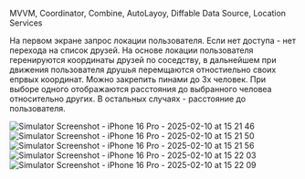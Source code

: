 MVVM, Coordinator, Combine, AutoLayoy, Diffable Data Source, Location Services

На первом экране запрос локации пользователя. Если нет доступа - нет перехода на список друзей.
На основе локации пользователя геренируются координаты друзей по соседству, в дальнейшем при движения пользователя друшья перемщаются отностиельно своих епрвых координат.
Можно закрепить пинами до 3х человек. При выборе одного отображаются расстояния до выбранного человеа относительно других. В остальных случаях - расстояние до пользователя.

![Simulator Screenshot - iPhone 16 Pro - 2025-02-10 at 15 21 46](https://github.com/user-attachments/assets/7442774d-5ed8-4552-9654-36319119b929)
![Simulator Screenshot - iPhone 16 Pro - 2025-02-10 at 15 21 50](https://github.com/user-attachments/assets/6cceda4c-5a26-4576-8d13-dfd2ca05b791)
![Simulator Screenshot - iPhone 16 Pro - 2025-02-10 at 15 21 56](https://github.com/user-attachments/assets/13f60bc4-d344-4506-b9c8-0d8260190604)
![Simulator Screenshot - iPhone 16 Pro - 2025-02-10 at 15 22 03](https://github.com/user-attachments/assets/fe796ddb-b2a4-4216-b958-5cea77f5ea2d)
![Simulator Screenshot - iPhone 16 Pro - 2025-02-10 at 15 22 09](https://github.com/user-attachments/assets/6ba40385-9de4-4745-8806-0b9b4f24e44f)
